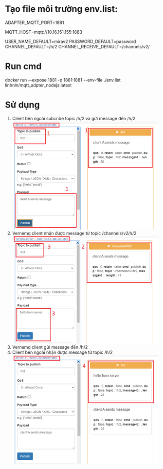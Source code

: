 # Tạo file môi trường env.list:

ADAPTER_MQTT_PORT=1881

MQTT_HOST=mqtt://10.16.151.155:1883

USER_NAME_DEFAULT=mirav2
PASSWORD_DEFAULT=password
CHANNEL_DEFAULT=/h/2
CHANNEL_RECEIVE_DEFAULT=/channels/v2/

# Run cmd

docker run --expose 1881 -p 1881:1881 --env-file ./env.list linhnln/mqtt_adpter_nodejs:latest

# Sử dụng

1. Client bên ngoài subcribe topic /h/2 và gửi message đến /h/2
   ![1](./images/1.png)
2. Vernemq client nhận được message từ topic /channels/v2/h/2
   ![2](./images/2.png)
3. Vernemq client gửi message đến /h/2
4. Client bên ngoài nhận được message từ topic /h/2
   ![3](./images/3.png)

